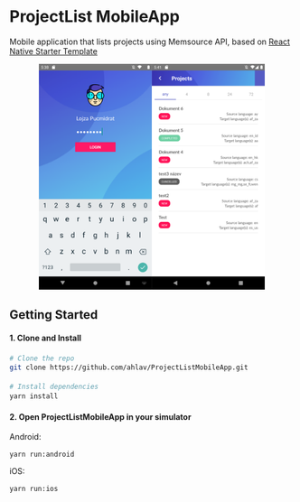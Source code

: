 # ProjectList MobileApp

Mobile application that lists projects using Memsource API, based on [React Native Starter Template](https://github.com/flatlogic/react-native-starter)

<p align="center"><img src="https://github.com/ahlav/ProjectListMobileApp/blob/master/preview/login.png" alt="Example" width="200" height="400"><img src="https://github.com/ahlav/ProjectListMobileApp/blob/master/preview/list.png" alt="Example" width="200" height="400"></p>

## Getting Started

#### 1. Clone and Install

```bash
# Clone the repo
git clone https://github.com/ahlav/ProjectListMobileApp.git

# Install dependencies
yarn install
```

#### 2. Open ProjectListMobileApp in your simulator

Android:
```
yarn run:android
```

iOS:
```
yarn run:ios
```
